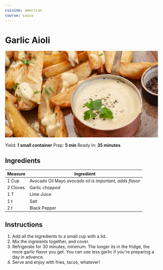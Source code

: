 ```yaml
---
cuisine: american
course: sauce
---
```


# Garlic Aioli

![Photo](garlic-aioli.jpg)

Yield: **1 small container**
Prep: **5 min**
Ready In: **35 minutes**

## Ingredients

Measure|Ingredient
---|---
1 Cup|Avocado Oil Mayo *avocado oil is important, adds flavor*
2 Cloves|Garlic *chopped*
1 T|Lime Juice
1 t|Salt
2 t|Black Pepper

## Instructions

1. Add all the ingredients to a small cup with a lid.
2. Mix the ingreients together, and cover.
3. Refrigerate for 30 minutes, minimum. The longer its in the fridge, the more garlic flavor you get. You can use less garlic if you're preparing a day in advance.
4. Serve and enjoy with fries, tacos, whatever!